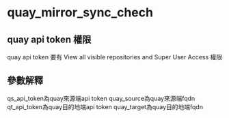 # quay_mirror_sync_chech
## quay api token 權限
quay api token 要有 View all visible repositories and Super User Access 權限
## 參數解釋
qs_api_token為quay來源端api token
quay_source為quay來源端fqdn
qt_api_token為quay目的地端api token
quay_target為quay目的地端fqdn
